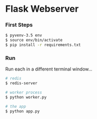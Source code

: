 # Flask Webserver

### First Steps

```sh
$ pyvenv-3.5 env
$ source env/bin/activate
$ pip install -r requirements.txt
```

### Run

Run each in a different terminal window...

```sh
# redis
$ redis-server

# worker process
$ python worker.py

# the app
$ python app.py
```